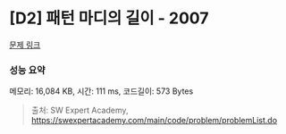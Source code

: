 # [D2] 패턴 마디의 길이 - 2007 

[문제 링크](https://swexpertacademy.com/main/code/problem/problemDetail.do?contestProbId=AV5P1kNKAl8DFAUq) 

### 성능 요약

메모리: 16,084 KB, 시간: 111 ms, 코드길이: 573 Bytes



> 출처: SW Expert Academy, https://swexpertacademy.com/main/code/problem/problemList.do